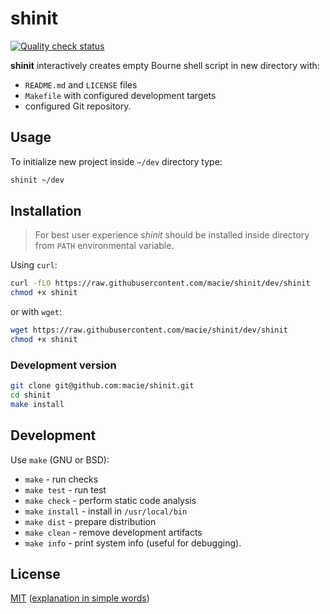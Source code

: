 # shinit

[![Quality check status](https://github.com/macie/shinit/actions/workflows/check.yml/badge.svg)](https://github.com/macie/shinit/actions/workflows/check.yml)

**shinit** interactively creates empty Bourne shell script in new directory with:

- `README.md` and `LICENSE` files
- `Makefile` with configured development targets
- configured Git repository.

## Usage

To initialize new project inside `~/dev` directory type:
 
```sh
shinit ~/dev
```

## Installation

> For best user experience _shinit_ should be installed inside directory from
> `PATH` environmental variable. 

Using `curl`:

```sh
curl -fLO https://raw.githubusercontent.com/macie/shinit/dev/shinit
chmod +x shinit
```

or with `wget`:

```sh
wget https://raw.githubusercontent.com/macie/shinit/dev/shinit
chmod +x shinit
```

### Development version

```bash
git clone git@github.com:macie/shinit.git
cd shinit
make install
```

## Development

Use `make` (GNU or BSD):

- `make` - run checks
- `make test` - run test
- `make check` - perform static code analysis
- `make install` - install in `/usr/local/bin`
- `make dist` - prepare distribution
- `make clean` - remove development artifacts
- `make info` - print system info (useful for debugging).

## License

[MIT](./LICENSE) ([explanation in simple words](https://tldrlegal.com/license/mit-license))
